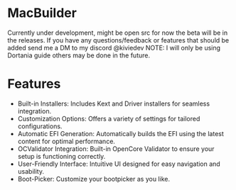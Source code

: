 # MacBuilder
Currently under development, might be open src for now the beta will be in the releases.
If you have any questions/feedback or features that should be added send me a DM to my discord @kiviedev
NOTE: I will only be using Dortania guide others may be done in the future.

# Features
- Built-in Installers: Includes Kext and Driver installers for seamless integration.
- Customization Options: Offers a variety of settings for tailored configurations.
- Automatic EFI Generation: Automatically builds the EFI using the latest content for optimal performance.
- OCValidator Integration: Built-in OpenCore Validator to ensure your setup is functioning correctly.
- User-Friendly Interface: Intuitive UI designed for easy navigation and usability.
- Boot-Picker: Customize your bootpicker as you like.
